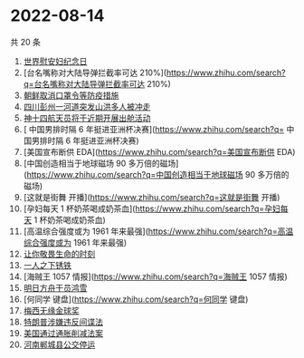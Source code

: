 # 2022-08-14

共 20 条

<!-- BEGIN -->
<!-- 最后更新时间 Sun Aug 14 2022 15:13:46 GMT+0800 (China Standard Time) -->

1. [世界慰安妇纪念日](https://www.zhihu.com/search?q=世界慰安妇纪念日)
1. [台名嘴称对大陆导弹拦截率可达 210%](https://www.zhihu.com/search?q=台名嘴称对大陆导弹拦截率可达 210%)
1. [朝鲜取消口罩令等防疫措施](https://www.zhihu.com/search?q=朝鲜取消口罩令等防疫措施)
1. [四川彭州一河道突发山洪多人被冲走](https://www.zhihu.com/search?q=四川彭州一河道突发山洪多人被冲走)
1. [神十四航天员将于近期开展出舱活动](https://www.zhihu.com/search?q=神十四航天员将于近期开展出舱活动)
1. [	中国男排时隔 6 年挺进亚洲杯决赛](https://www.zhihu.com/search?q=	中国男排时隔 6 年挺进亚洲杯决赛)
1. [美国宣布断供 EDA](https://www.zhihu.com/search?q=美国宣布断供 EDA)
1. [中国创造相当于地球磁场 90 多万倍的磁场](https://www.zhihu.com/search?q=中国创造相当于地球磁场 90 多万倍的磁场)
1. [这就是街舞 开播](https://www.zhihu.com/search?q=这就是街舞 开播)
1. [孕妇每天 1 杯奶茶喝成奶茶血](https://www.zhihu.com/search?q=孕妇每天 1 杯奶茶喝成奶茶血)
1. [高温综合强度或为 1961 年来最强](https://www.zhihu.com/search?q=高温综合强度或为 1961 年来最强)
1. [让你敬畏生命的时刻](https://www.zhihu.com/search?q=让你敬畏生命的时刻)
1. [一人之下锈铁](https://www.zhihu.com/search?q=一人之下锈铁)
1. [海贼王 1057 情报](https://www.zhihu.com/search?q=海贼王 1057 情报)
1. [明日方舟干员鸿雪](https://www.zhihu.com/search?q=明日方舟干员鸿雪)
1. [何同学 键盘](https://www.zhihu.com/search?q=何同学 键盘)
1. [梅西无缘金球奖](https://www.zhihu.com/search?q=梅西无缘金球奖)
1. [特朗普涉嫌违反间谍法](https://www.zhihu.com/search?q=特朗普涉嫌违反间谍法)
1. [美国通过通胀削减法案](https://www.zhihu.com/search?q=美国通过通胀削减法案)
1. [河南郸城县公交停运](https://www.zhihu.com/search?q=河南郸城县公交停运)

<!-- END -->
